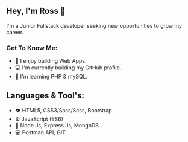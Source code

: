 ## Hey, I'm Ross 👋

I'm a Junior Fullstack developer seeking new opportunities to grow my career.

### Get To Know Me:
- 🚀 I enjoy building Web Apps.
- 💻 I'm currently building my GitHub profile.
- 🌱 I'm learning PHP & mySQL.


## Languages & Tool's:
- 👁️ HTML5, CSS3/Sass/Scss, Bootstrap
- ⚙️ JavaScript (ES6)
- 🚀 Node.Js, Express.Js, MongoDB
- 💻 Postman API, GIT




